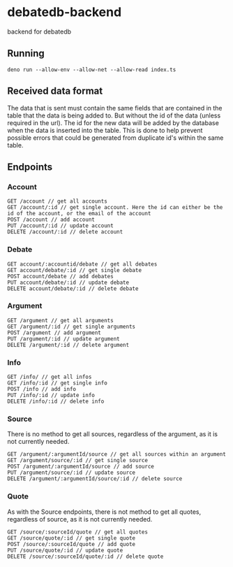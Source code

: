# debatedb-backend

backend for debatedb

## Running

`deno run --allow-env --allow-net --allow-read index.ts`

## Received data format

The data that is sent must contain the same fields that are contained in the table that the data is being added to. But without the id of the data (unless required in the url). The id for the new data will be added by the database when the data is inserted into the table. This is done to help prevent possible errors that could be generated from duplicate id's within the same table.

## Endpoints

### Account

```
GET /account // get all accounts
GET /account/:id // get single account. Here the id can either be the id of the account, or the email of the account
POST /account // add account
PUT /account/:id // update account
DELETE /account/:id // delete account
```

### Debate

```
GET account/:accountid/debate // get all debates
GET account/debate/:id // get single debate
POST account/debate // add debates
PUT account/debate/:id // update debate
DELETE account/debate/:id // delete debate
```

### Argument

```
GET /argument // get all arguments
GET /argument/:id // get single arguments
POST /argument // add argument
PUT /argument/:id // update argument
DELETE /argument/:id // delete argument
```

### Info

```
GET /info/ // get all infos
GET /info/:id // get single info
POST /info // add info
PUT /info/:id // update info
DELETE /info/:id // delete info
```

### Source

There is no method to get all sources, regardless of the argument, as it is not currently needed.

```
GET /argument/:argumentId/source // get all sources within an argument
GET /argument/source/:id // get single source
POST /argument/:argumentId/source // add source
PUT /argument/source/:id // update source
DELETE /argument/:argumentId/source/:id // delete source
```

### Quote

As with the Source endpoints, there is not method to get all quotes, regardless of source, as it is not currently needed.

```
GET /source/:sourceId/quote // get all quotes
GET /source/quote/:id // get single quote
POST /source/:sourceId/quote // add quote
PUT /source/quote/:id // update quote
DELETE /source/:sourceId/quote/:id // delete quote
```
